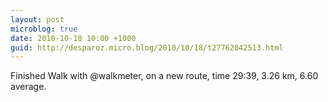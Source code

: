 ```yaml
---
layout: post
microblog: true
date: 2010-10-18 10:00 +1000
guid: http://desparoz.micro.blog/2010/10/18/t27762042513.html
---
```

Finished Walk with @walkmeter, on a new route, time 29:39, 3.26 km, 6.60 average.
